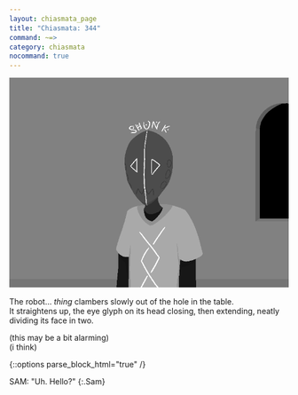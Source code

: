 ```yaml
---
layout: chiasmata_page
title: "Chiasmata: 344"
command: ~=>
category: chiasmata
nocommand: true
---
```


![344](/chiasmata/images/narrative/342.png)

The robot... *thing* clambers slowly out of the hole in the table.  
It straightens up, the eye glyph on its head closing, then extending, neatly dividing its face in two.

<p class="Archie">(this may be a bit alarming)<br>
(i think)</p>

{::options parse_block_html="true" /}
<div class="dialogue">
SAM: "Uh. Hello?" 
{:.Sam}
</div>